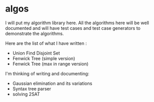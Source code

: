 # algos

I will put my algorithm library here. All the algorithms here will be well documented and will have test cases and test case generators to demonstrate the algorithms.

Here are the list of what I have written :

- Union Find Disjoint Set
- Fenwick Tree (simple version)
- Fenwick Tree (max in range version)

I'm thinking of writing and documenting:

- Gaussian elimination and its variations
- Syntax tree parser
- solving 2SAT
